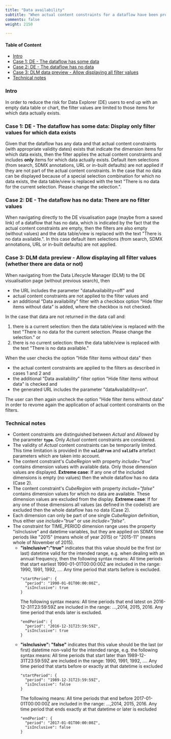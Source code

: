 ```yaml
---
title: "Data availability"
subtitle: "When actual content constraints for a dataflow have been provided/generated, then restrict the filter content to those dimensions items for which any data is available"
comments: false
weight: 2150

---
```


#### Table of Content
- [Intro](#intro)
- [Case 1: DE - The dataflow has some data](#case-1-de-the-dataflow-has-some-data-display-only-filter-values-for-which-data-exists)
- [Case 2: DE - The dataflow has no data](#case-2-de-the-dataflow-has-no-data-there-are-no-filter-values)
- [Case 3: DLM data preview - Allow displaying all filter values](#case-3-dlm-data-preview-allow-displaying-all-filter-values-whether-there-are-data-or-not)
- [Technical notes](#technical-notes)

### Intro
In order to reduce the risk for Data Explorer (DE) users to end up with an empty data table or chart, the filter values are limited to those items for which data actually exists.

### Case 1: DE - The dataflow has some data: Display only filter values for which data exists
Given that the dataflow has any data and that actual content constraints (with appropriate validity dates) exists that indicate the dimension items for which data exists, then the filter applies the actual content constraints and includes **only** items for which data actually exists.
Default item selections (from search, SDMX annotations, URL or in-built defaults) are not applied if they are not part of the actual content constraints. In the case that no data can be displayed because of a special selection combination for which no data exists, the data table/view is replaced with the text "There is no data for the current selection. Please change the selection.".  

### Case 2: DE - The dataflow has no data: There are no filter values
When navigating directly to the DE visualisation page (maybe from a saved link) of a dataflow that has no data, which is indicated by the fact that the actual content constraints are empty, then the filters are also empty (without values) and the data table/view is replaced with the text "There is no data available.". In this case default item selections (from search, SDMX annotations, URL or in-built defaults) are not applied.

### Case 3: DLM data preview - Allow displaying all filter values (whether there are data or not)
When navigating from the Data Lifecycle Manager (DLM) to the DE visualisation page (without previous search), then  
- the URL includes the parameter "dataAvailability=off" and 
- actual content constraints are not applied to the filter values and
- an additional "Data availability" filter with a checkbox option "Hide filter items without data" is added, where the checkbox is not checked.

In the case that data are not returned in the data call and:  
1) there is a current selection: then the data table/view is replaced with the text "There is no data for the current selection. Please change the selection." or  
2) there is no current selection: then the data table/view is replaced with the text "There is no data available."

When the user checks the option "Hide filter items without data" then 
- the actual content constraints are applied to the filters as described in cases 1 and 2 and
- the additional "Data availability" filter option "Hide filter items without data" is checked and
- the generated URL includes the parameter "dataAvailability=on".

The user can then again uncheck the option "Hide filter items without data" in order to revome again the application of actual content constraints on the filters.

### Technical notes
- Content constraints are distinguished between *Actual* and *Allowed* by the parameter **`type`**. Only *Actual* content constraints are considered.
- The validity of *Actual* content constraints can be temporarily limited. This time limitation is provided in the **`validFrom`** and **`validTo`** artefact parameters which are taken into account.  
- The content constraint's *CubeRegion* with property *include="true"* contains dimension values with available data. Only those dimension values are displayed. **Extreme case**: If any one of the included dimensions is empty (no values) then the whole dataflow has no data (Case 2).
- The content constraint's *CubeRegion* with property *include="false"* contains dimension values for which no data are available. These dimension values are excluded from the display. **Extreme case**: If for any one of those dimensions all values (as defined in the codelist) are excluded then the whole dataflow has no data (Case 2).
- Each dimension can only be part of one single *CubeRegion* definition, thus either use *include="true"* or use *include="false"*.  
- The constraint for TIME_PERIOD dimension range uses the property "isInclusive" and datetime variables, but they are applied on SDMX time periods like "2015" (means whole of year 2015) or "2015-11" (means whole of November of 2015).
  * **"isInclusive":"true"** indicates that this value should be the first (or last) datetime valid for the intended range, e.g. when dealing with an annual frequency, then the following syntax means: All time periods that start earliest 1990-01-01T00:00:00Z are included in the range: 1990, 1991, 1992, .... Any time period that starts before is excluded.
    ```
    "startPeriod": {
      "period": "1990-01-01T00:00:00Z",
      "isInclusive": true
    }
    ```
    The following syntax  means: All time periods that end latest on 2016-12-31T23:59:59Z are included in the range: ...,2014, 2015, 2016. Any time period that ends later is excluded.  
    ```
    "endPeriod": {
      "period": "2016-12-31T23:59:59Z",
      "isInclusive": true
    }
    ```
  * **"isInclusive": "false"** indicates that this value should be the last (or first) datetime non-valid for the intended range, e.g. the following syntax means: All time periods that start later than 1989-12-31T23:59:59Z are included in the range: 1990, 1991, 1992, .... Any time period that starts before or exactly at that datetime is excluded
    ```
    "startPeriod": {
      "period": "1989-12-31T23:59:59Z",
      "isInclusive": false
    }
    ```
    The following means: All time periods that end before 2017-01-01T00:00:00Z are included in the range: ...,2014, 2015, 2016. Any time period that ends exactly at that datetime or later is excluded
    ```
    "endPeriod": {
      "period": "2017-01-01T00:00:00Z",
      "isInclusive": false
    }
    ```
 
